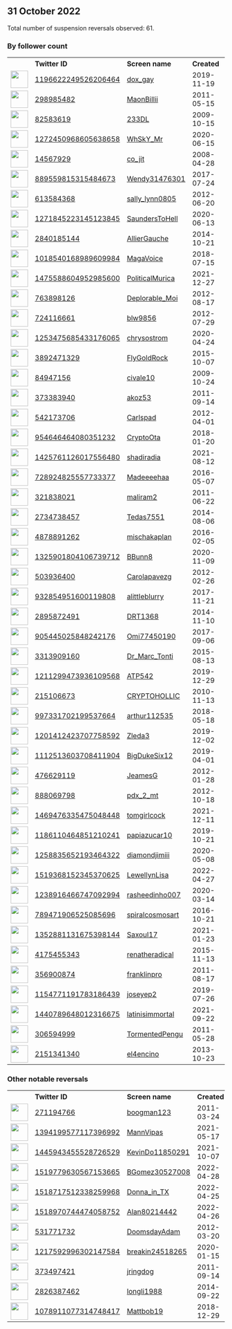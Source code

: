
## 31 October 2022
Total number of suspension reversals observed: 61.

### By follower count
<table><tr><th></th><th align="left">Twitter ID</th><th align="left">Screen name</th>
<th align="left">Created</th><th align="left">Status</th><th align="left">Suspended</th><th align="left">Followers</th>
<tr><td><a href="https://pbs.twimg.com/profile_images/1628901193329127425/jzCXuqDa_normal.jpg"><img src="https://pbs.twimg.com/profile_images/1628901193329127425/jzCXuqDa_normal.jpg" width="40px" height="40px" align="center"/></a></td><td><a href="https://twitter.com/intent/user?user_id=1196622249526206464">1196622249526206464</a></td><td><a href="https://twitter.com/dox_gay">dox_gay</a></td><td>2019-11-19</td><td align="center"></td><td>2022-10-13</td><td>16916</td></tr>
<tr><td><a href="https://pbs.twimg.com/profile_images/1596310826259996674/wHKeiAtq_normal.jpg"><img src="https://pbs.twimg.com/profile_images/1596310826259996674/wHKeiAtq_normal.jpg" width="40px" height="40px" align="center"/></a></td><td><a href="https://twitter.com/intent/user?user_id=298985482">298985482</a></td><td><a href="https://twitter.com/MaonBillii">MaonBillii</a></td><td>2011-05-15</td><td align="center"></td><td></td><td>16771</td></tr>
<tr><td><a href="https://pbs.twimg.com/profile_images/1624810132457627650/0WiB88rt_normal.jpg"><img src="https://pbs.twimg.com/profile_images/1624810132457627650/0WiB88rt_normal.jpg" width="40px" height="40px" align="center"/></a></td><td><a href="https://twitter.com/intent/user?user_id=82583619">82583619</a></td><td><a href="https://twitter.com/233DL">233DL</a></td><td>2009-10-15</td><td align="center"></td><td></td><td>8708</td></tr>
<tr><td><a href="https://pbs.twimg.com/profile_images/1612374441081638913/Z4jz-J7u_normal.jpg"><img src="https://pbs.twimg.com/profile_images/1612374441081638913/Z4jz-J7u_normal.jpg" width="40px" height="40px" align="center"/></a></td><td><a href="https://twitter.com/intent/user?user_id=1272450968605638658">1272450968605638658</a></td><td><a href="https://twitter.com/WhSkY_Mr">WhSkY_Mr</a></td><td>2020-06-15</td><td align="center"></td><td></td><td>8285</td></tr>
<tr><td><a href="https://pbs.twimg.com/profile_images/1307173652144599041/qLCgp71s_normal.jpg"><img src="https://pbs.twimg.com/profile_images/1307173652144599041/qLCgp71s_normal.jpg" width="40px" height="40px" align="center"/></a></td><td><a href="https://twitter.com/intent/user?user_id=14567929">14567929</a></td><td><a href="https://twitter.com/co_jit">co_jit</a></td><td>2008-04-28</td><td align="center"></td><td>2022-10-22</td><td>4844</td></tr>
<tr><td><a href="https://pbs.twimg.com/profile_images/1043204296962174977/etHmpFyJ_normal.jpg"><img src="https://pbs.twimg.com/profile_images/1043204296962174977/etHmpFyJ_normal.jpg" width="40px" height="40px" align="center"/></a></td><td><a href="https://twitter.com/intent/user?user_id=889559815315484673">889559815315484673</a></td><td><a href="https://twitter.com/Wendy31476301">Wendy31476301</a></td><td>2017-07-24</td><td align="center"></td><td></td><td>4381</td></tr>
<tr><td><a href="https://pbs.twimg.com/profile_images/1195088209140756493/ymRImnXm_normal.jpg"><img src="https://pbs.twimg.com/profile_images/1195088209140756493/ymRImnXm_normal.jpg" width="40px" height="40px" align="center"/></a></td><td><a href="https://twitter.com/intent/user?user_id=613584368">613584368</a></td><td><a href="https://twitter.com/sally_lynn0805">sally_lynn0805</a></td><td>2012-06-20</td><td align="center"></td><td></td><td>3747</td></tr>
<tr><td><a href="https://pbs.twimg.com/profile_images/1604826097593491459/mha7Nmkl_normal.jpg"><img src="https://pbs.twimg.com/profile_images/1604826097593491459/mha7Nmkl_normal.jpg" width="40px" height="40px" align="center"/></a></td><td><a href="https://twitter.com/intent/user?user_id=1271845223145123845">1271845223145123845</a></td><td><a href="https://twitter.com/SaundersToHell">SaundersToHell</a></td><td>2020-06-13</td><td align="center"></td><td></td><td>3341</td></tr>
<tr><td><a href="https://pbs.twimg.com/profile_images/1615165404032155648/XOlwkqrp_normal.jpg"><img src="https://pbs.twimg.com/profile_images/1615165404032155648/XOlwkqrp_normal.jpg" width="40px" height="40px" align="center"/></a></td><td><a href="https://twitter.com/intent/user?user_id=2840185144">2840185144</a></td><td><a href="https://twitter.com/AllierGauche">AllierGauche</a></td><td>2014-10-21</td><td align="center"></td><td></td><td>2342</td></tr>
<tr><td><a href="https://pbs.twimg.com/profile_images/1587096813659688964/jskzsb_Y_normal.jpg"><img src="https://pbs.twimg.com/profile_images/1587096813659688964/jskzsb_Y_normal.jpg" width="40px" height="40px" align="center"/></a></td><td><a href="https://twitter.com/intent/user?user_id=1018540168989609984">1018540168989609984</a></td><td><a href="https://twitter.com/MagaVoice">MagaVoice</a></td><td>2018-07-15</td><td align="center"></td><td></td><td>1752</td></tr>
<tr><td><a href="https://pbs.twimg.com/profile_images/1620423108426596357/zmtwwa_y_normal.jpg"><img src="https://pbs.twimg.com/profile_images/1620423108426596357/zmtwwa_y_normal.jpg" width="40px" height="40px" align="center"/></a></td><td><a href="https://twitter.com/intent/user?user_id=1475588604952985600">1475588604952985600</a></td><td><a href="https://twitter.com/PoliticalMurica">PoliticalMurica</a></td><td>2021-12-27</td><td align="center"></td><td>2022-05-23</td><td>1664</td></tr>
<tr><td><a href="https://pbs.twimg.com/profile_images/786992473117786116/msN3UbU0_normal.jpg"><img src="https://pbs.twimg.com/profile_images/786992473117786116/msN3UbU0_normal.jpg" width="40px" height="40px" align="center"/></a></td><td><a href="https://twitter.com/intent/user?user_id=763898126">763898126</a></td><td><a href="https://twitter.com/Deplorable_Moi">Deplorable_Moi</a></td><td>2012-08-17</td><td align="center"></td><td></td><td>1521</td></tr>
<tr><td><a href="https://pbs.twimg.com/profile_images/1596123853347880960/Qtn5yAmD_normal.jpg"><img src="https://pbs.twimg.com/profile_images/1596123853347880960/Qtn5yAmD_normal.jpg" width="40px" height="40px" align="center"/></a></td><td><a href="https://twitter.com/intent/user?user_id=724116661">724116661</a></td><td><a href="https://twitter.com/blw9856">blw9856</a></td><td>2012-07-29</td><td align="center">🔒</td><td></td><td>1440</td></tr>
<tr><td><a href="https://pbs.twimg.com/profile_images/1263504153193545728/Q1yYONES_normal.jpg"><img src="https://pbs.twimg.com/profile_images/1263504153193545728/Q1yYONES_normal.jpg" width="40px" height="40px" align="center"/></a></td><td><a href="https://twitter.com/intent/user?user_id=1253475685433176065">1253475685433176065</a></td><td><a href="https://twitter.com/chrysostrom">chrysostrom</a></td><td>2020-04-24</td><td align="center"></td><td></td><td>1299</td></tr>
<tr><td><a href="https://pbs.twimg.com/profile_images/651835402475687936/NvL8nDLG_normal.jpg"><img src="https://pbs.twimg.com/profile_images/651835402475687936/NvL8nDLG_normal.jpg" width="40px" height="40px" align="center"/></a></td><td><a href="https://twitter.com/intent/user?user_id=3892471329">3892471329</a></td><td><a href="https://twitter.com/FlyGoldRock">FlyGoldRock</a></td><td>2015-10-07</td><td align="center"></td><td></td><td>1282</td></tr>
<tr><td><a href="https://pbs.twimg.com/profile_images/1619408348180348928/Q4kNL9mt_normal.jpg"><img src="https://pbs.twimg.com/profile_images/1619408348180348928/Q4kNL9mt_normal.jpg" width="40px" height="40px" align="center"/></a></td><td><a href="https://twitter.com/intent/user?user_id=84947156">84947156</a></td><td><a href="https://twitter.com/civale10">civale10</a></td><td>2009-10-24</td><td align="center"></td><td></td><td>1148</td></tr>
<tr><td><a href="https://pbs.twimg.com/profile_images/1305158338611687426/IDkfh6xV_normal.jpg"><img src="https://pbs.twimg.com/profile_images/1305158338611687426/IDkfh6xV_normal.jpg" width="40px" height="40px" align="center"/></a></td><td><a href="https://twitter.com/intent/user?user_id=373383940">373383940</a></td><td><a href="https://twitter.com/akoz53">akoz53</a></td><td>2011-09-14</td><td align="center"></td><td></td><td>1047</td></tr>
<tr><td><a href="https://pbs.twimg.com/profile_images/505876158953816065/t5GWAqb2_normal.jpeg"><img src="https://pbs.twimg.com/profile_images/505876158953816065/t5GWAqb2_normal.jpeg" width="40px" height="40px" align="center"/></a></td><td><a href="https://twitter.com/intent/user?user_id=542173706">542173706</a></td><td><a href="https://twitter.com/Carlspad">Carlspad</a></td><td>2012-04-01</td><td align="center"></td><td></td><td>982</td></tr>
<tr><td><a href="https://pbs.twimg.com/profile_images/954693651749376000/-QmgxQ61_normal.jpg"><img src="https://pbs.twimg.com/profile_images/954693651749376000/-QmgxQ61_normal.jpg" width="40px" height="40px" align="center"/></a></td><td><a href="https://twitter.com/intent/user?user_id=954646464080351232">954646464080351232</a></td><td><a href="https://twitter.com/CryptoOta">CryptoOta</a></td><td>2018-01-20</td><td align="center"></td><td></td><td>969</td></tr>
<tr><td><a href="https://pbs.twimg.com/profile_images/1597316140123947008/ar8qf87t_normal.jpg"><img src="https://pbs.twimg.com/profile_images/1597316140123947008/ar8qf87t_normal.jpg" width="40px" height="40px" align="center"/></a></td><td><a href="https://twitter.com/intent/user?user_id=1425761126017556480">1425761126017556480</a></td><td><a href="https://twitter.com/shadiradia">shadiradia</a></td><td>2021-08-12</td><td align="center"></td><td>2022-10-27</td><td>958</td></tr>
<tr><td><a href="https://pbs.twimg.com/profile_images/1613997537492406288/Qi9FQHmZ_normal.jpg"><img src="https://pbs.twimg.com/profile_images/1613997537492406288/Qi9FQHmZ_normal.jpg" width="40px" height="40px" align="center"/></a></td><td><a href="https://twitter.com/intent/user?user_id=728924825557733377">728924825557733377</a></td><td><a href="https://twitter.com/Madeeeehaa">Madeeeehaa</a></td><td>2016-05-07</td><td align="center"></td><td></td><td>926</td></tr>
<tr><td><a href="https://pbs.twimg.com/profile_images/1252132719892578305/u9frI8FO_normal.jpg"><img src="https://pbs.twimg.com/profile_images/1252132719892578305/u9frI8FO_normal.jpg" width="40px" height="40px" align="center"/></a></td><td><a href="https://twitter.com/intent/user?user_id=321838021">321838021</a></td><td><a href="https://twitter.com/maliram2">maliram2</a></td><td>2011-06-22</td><td align="center"></td><td></td><td>903</td></tr>
<tr><td><a href="https://pbs.twimg.com/profile_images/1227034081399132160/tshejobd_normal.jpg"><img src="https://pbs.twimg.com/profile_images/1227034081399132160/tshejobd_normal.jpg" width="40px" height="40px" align="center"/></a></td><td><a href="https://twitter.com/intent/user?user_id=2734738457">2734738457</a></td><td><a href="https://twitter.com/Tedas7551">Tedas7551</a></td><td>2014-08-06</td><td align="center">🚫</td><td></td><td>882</td></tr>
<tr><td><a href="https://pbs.twimg.com/profile_images/971514184964849664/_ohOyx1H_normal.jpg"><img src="https://pbs.twimg.com/profile_images/971514184964849664/_ohOyx1H_normal.jpg" width="40px" height="40px" align="center"/></a></td><td><a href="https://twitter.com/intent/user?user_id=4878891262">4878891262</a></td><td><a href="https://twitter.com/mischakaplan">mischakaplan</a></td><td>2016-02-05</td><td align="center">👋</td><td>2022-05-08</td><td>847</td></tr>
<tr><td><a href="https://pbs.twimg.com/profile_images/1607022379770724352/dKGvUB1T_normal.jpg"><img src="https://pbs.twimg.com/profile_images/1607022379770724352/dKGvUB1T_normal.jpg" width="40px" height="40px" align="center"/></a></td><td><a href="https://twitter.com/intent/user?user_id=1325901804106739712">1325901804106739712</a></td><td><a href="https://twitter.com/BBunn8">BBunn8</a></td><td>2020-11-09</td><td align="center">👋</td><td>2022-10-19</td><td>739</td></tr>
<tr><td><a href="https://pbs.twimg.com/profile_images/1872712638/0y7qeTqi_normal"><img src="https://pbs.twimg.com/profile_images/1872712638/0y7qeTqi_normal" width="40px" height="40px" align="center"/></a></td><td><a href="https://twitter.com/intent/user?user_id=503936400">503936400</a></td><td><a href="https://twitter.com/Carolapavezg">Carolapavezg</a></td><td>2012-02-26</td><td align="center"></td><td></td><td>724</td></tr>
<tr><td><a href="https://pbs.twimg.com/profile_images/1604709526149660673/aIq9fFmU_normal.jpg"><img src="https://pbs.twimg.com/profile_images/1604709526149660673/aIq9fFmU_normal.jpg" width="40px" height="40px" align="center"/></a></td><td><a href="https://twitter.com/intent/user?user_id=932854951600119808">932854951600119808</a></td><td><a href="https://twitter.com/alittIeblurry">alittIeblurry</a></td><td>2017-11-21</td><td align="center"></td><td></td><td>695</td></tr>
<tr><td><a href="https://pbs.twimg.com/profile_images/1291338918579843077/2KpyOTok_normal.jpg"><img src="https://pbs.twimg.com/profile_images/1291338918579843077/2KpyOTok_normal.jpg" width="40px" height="40px" align="center"/></a></td><td><a href="https://twitter.com/intent/user?user_id=2895872491">2895872491</a></td><td><a href="https://twitter.com/DRT1368">DRT1368</a></td><td>2014-11-10</td><td align="center"></td><td></td><td>543</td></tr>
<tr><td><a href="https://pbs.twimg.com/profile_images/1605042600389378048/M8FB3iWF_normal.jpg"><img src="https://pbs.twimg.com/profile_images/1605042600389378048/M8FB3iWF_normal.jpg" width="40px" height="40px" align="center"/></a></td><td><a href="https://twitter.com/intent/user?user_id=905445025848242176">905445025848242176</a></td><td><a href="https://twitter.com/Omi77450190">Omi77450190</a></td><td>2017-09-06</td><td align="center"></td><td></td><td>534</td></tr>
<tr><td><a href="https://pbs.twimg.com/profile_images/822998010103611392/1yq9v5fK_normal.jpg"><img src="https://pbs.twimg.com/profile_images/822998010103611392/1yq9v5fK_normal.jpg" width="40px" height="40px" align="center"/></a></td><td><a href="https://twitter.com/intent/user?user_id=3313909160">3313909160</a></td><td><a href="https://twitter.com/Dr_Marc_Tonti">Dr_Marc_Tonti</a></td><td>2015-08-13</td><td align="center">🚫</td><td></td><td>498</td></tr>
<tr><td><a href="https://pbs.twimg.com/profile_images/1321945692777140225/LZSEgcOF_normal.jpg"><img src="https://pbs.twimg.com/profile_images/1321945692777140225/LZSEgcOF_normal.jpg" width="40px" height="40px" align="center"/></a></td><td><a href="https://twitter.com/intent/user?user_id=1211299473936109568">1211299473936109568</a></td><td><a href="https://twitter.com/ATP542">ATP542</a></td><td>2019-12-29</td><td align="center"></td><td></td><td>466</td></tr>
<tr><td><a href="https://pbs.twimg.com/profile_images/1590850272854671363/gaPX2A8H_normal.jpg"><img src="https://pbs.twimg.com/profile_images/1590850272854671363/gaPX2A8H_normal.jpg" width="40px" height="40px" align="center"/></a></td><td><a href="https://twitter.com/intent/user?user_id=215106673">215106673</a></td><td><a href="https://twitter.com/CRYPTOHOLLIC">CRYPTOHOLLIC</a></td><td>2010-11-13</td><td align="center"></td><td></td><td>336</td></tr>
<tr><td><a href="https://pbs.twimg.com/profile_images/1235671062513356801/D69-pOku_normal.jpg"><img src="https://pbs.twimg.com/profile_images/1235671062513356801/D69-pOku_normal.jpg" width="40px" height="40px" align="center"/></a></td><td><a href="https://twitter.com/intent/user?user_id=997331702199537664">997331702199537664</a></td><td><a href="https://twitter.com/arthur112535">arthur112535</a></td><td>2018-05-18</td><td align="center"></td><td></td><td>322</td></tr>
<tr><td><a href="https://pbs.twimg.com/profile_images/1583119096421515268/AFLNWEAs_normal.jpg"><img src="https://pbs.twimg.com/profile_images/1583119096421515268/AFLNWEAs_normal.jpg" width="40px" height="40px" align="center"/></a></td><td><a href="https://twitter.com/intent/user?user_id=1201412423707758592">1201412423707758592</a></td><td><a href="https://twitter.com/Zleda3">Zleda3</a></td><td>2019-12-02</td><td align="center"></td><td></td><td>310</td></tr>
<tr><td><a href="https://pbs.twimg.com/profile_images/1112513995494178816/y00BCZmW_normal.jpg"><img src="https://pbs.twimg.com/profile_images/1112513995494178816/y00BCZmW_normal.jpg" width="40px" height="40px" align="center"/></a></td><td><a href="https://twitter.com/intent/user?user_id=1112513603708411904">1112513603708411904</a></td><td><a href="https://twitter.com/BigDukeSix12">BigDukeSix12</a></td><td>2019-04-01</td><td align="center"></td><td></td><td>250</td></tr>
<tr><td><a href="https://pbs.twimg.com/profile_images/832680096590737408/WPcki6gZ_normal.jpg"><img src="https://pbs.twimg.com/profile_images/832680096590737408/WPcki6gZ_normal.jpg" width="40px" height="40px" align="center"/></a></td><td><a href="https://twitter.com/intent/user?user_id=476629119">476629119</a></td><td><a href="https://twitter.com/JeamesG">JeamesG</a></td><td>2012-01-28</td><td align="center"></td><td></td><td>219</td></tr>
<tr><td><a href="https://pbs.twimg.com/profile_images/1586182073903386624/7zcfnFIS_normal.jpg"><img src="https://pbs.twimg.com/profile_images/1586182073903386624/7zcfnFIS_normal.jpg" width="40px" height="40px" align="center"/></a></td><td><a href="https://twitter.com/intent/user?user_id=888069798">888069798</a></td><td><a href="https://twitter.com/pdx_2_mt">pdx_2_mt</a></td><td>2012-10-18</td><td align="center">🚫</td><td></td><td>211</td></tr>
<tr><td><a href="https://pbs.twimg.com/profile_images/1610650611154055170/T2freZ_z_normal.jpg"><img src="https://pbs.twimg.com/profile_images/1610650611154055170/T2freZ_z_normal.jpg" width="40px" height="40px" align="center"/></a></td><td><a href="https://twitter.com/intent/user?user_id=1469476335475048448">1469476335475048448</a></td><td><a href="https://twitter.com/tomgirlcock">tomgirlcock</a></td><td>2021-12-11</td><td align="center">👋</td><td>2022-09-20</td><td>200</td></tr>
<tr><td><a href="https://pbs.twimg.com/profile_images/1567536171227713536/jhF09cas_normal.jpg"><img src="https://pbs.twimg.com/profile_images/1567536171227713536/jhF09cas_normal.jpg" width="40px" height="40px" align="center"/></a></td><td><a href="https://twitter.com/intent/user?user_id=1186110464851210241">1186110464851210241</a></td><td><a href="https://twitter.com/papiazucar10">papiazucar10</a></td><td>2019-10-21</td><td align="center"></td><td></td><td>199</td></tr>
<tr><td><a href="https://pbs.twimg.com/profile_images/1258836009086844928/_7squADg_normal.jpg"><img src="https://pbs.twimg.com/profile_images/1258836009086844928/_7squADg_normal.jpg" width="40px" height="40px" align="center"/></a></td><td><a href="https://twitter.com/intent/user?user_id=1258835652193464322">1258835652193464322</a></td><td><a href="https://twitter.com/diamondjimiii">diamondjimiii</a></td><td>2020-05-08</td><td align="center"></td><td></td><td>155</td></tr>
<tr><td><a href="https://abs.twimg.com/sticky/default_profile_images/default_profile_normal.png"><img src="https://abs.twimg.com/sticky/default_profile_images/default_profile_normal.png" width="40px" height="40px" align="center"/></a></td><td><a href="https://twitter.com/intent/user?user_id=1519368152345370625">1519368152345370625</a></td><td><a href="https://twitter.com/LewellynLisa">LewellynLisa</a></td><td>2022-04-27</td><td align="center"></td><td>2022-10-20</td><td>141</td></tr>
<tr><td><a href="https://pbs.twimg.com/profile_images/1586822686252089344/E5G-pmbr_normal.jpg"><img src="https://pbs.twimg.com/profile_images/1586822686252089344/E5G-pmbr_normal.jpg" width="40px" height="40px" align="center"/></a></td><td><a href="https://twitter.com/intent/user?user_id=1238916466747092994">1238916466747092994</a></td><td><a href="https://twitter.com/rasheedinho007">rasheedinho007</a></td><td>2020-03-14</td><td align="center"></td><td></td><td>114</td></tr>
<tr><td><a href="https://pbs.twimg.com/profile_images/940733971314368512/a5lgZWdP_normal.jpg"><img src="https://pbs.twimg.com/profile_images/940733971314368512/a5lgZWdP_normal.jpg" width="40px" height="40px" align="center"/></a></td><td><a href="https://twitter.com/intent/user?user_id=789471906525085696">789471906525085696</a></td><td><a href="https://twitter.com/spiralcosmosart">spiralcosmosart</a></td><td>2016-10-21</td><td align="center"></td><td></td><td>103</td></tr>
<tr><td><a href="https://pbs.twimg.com/profile_images/1604735860754317312/GcZzqksu_normal.jpg"><img src="https://pbs.twimg.com/profile_images/1604735860754317312/GcZzqksu_normal.jpg" width="40px" height="40px" align="center"/></a></td><td><a href="https://twitter.com/intent/user?user_id=1352881131675398144">1352881131675398144</a></td><td><a href="https://twitter.com/Saxoul17">Saxoul17</a></td><td>2021-01-23</td><td align="center"></td><td>2022-09-26</td><td>97</td></tr>
<tr><td><a href="https://pbs.twimg.com/profile_images/1593315565141106688/sZUsLcC7_normal.jpg"><img src="https://pbs.twimg.com/profile_images/1593315565141106688/sZUsLcC7_normal.jpg" width="40px" height="40px" align="center"/></a></td><td><a href="https://twitter.com/intent/user?user_id=4175455343">4175455343</a></td><td><a href="https://twitter.com/renatheradical">renatheradical</a></td><td>2015-11-13</td><td align="center"></td><td></td><td>73</td></tr>
<tr><td><a href="https://pbs.twimg.com/profile_images/1596723389250560001/6hd7yjTx_normal.jpg"><img src="https://pbs.twimg.com/profile_images/1596723389250560001/6hd7yjTx_normal.jpg" width="40px" height="40px" align="center"/></a></td><td><a href="https://twitter.com/intent/user?user_id=356900874">356900874</a></td><td><a href="https://twitter.com/franklinpro">franklinpro</a></td><td>2011-08-17</td><td align="center"></td><td></td><td>71</td></tr>
<tr><td><a href="https://pbs.twimg.com/profile_images/1159540336189956096/pczAmSw9_normal.jpg"><img src="https://pbs.twimg.com/profile_images/1159540336189956096/pczAmSw9_normal.jpg" width="40px" height="40px" align="center"/></a></td><td><a href="https://twitter.com/intent/user?user_id=1154771191783186439">1154771191783186439</a></td><td><a href="https://twitter.com/joseyep2">joseyep2</a></td><td>2019-07-26</td><td align="center"></td><td></td><td>52</td></tr>
<tr><td><a href="https://abs.twimg.com/sticky/default_profile_images/default_profile_normal.png"><img src="https://abs.twimg.com/sticky/default_profile_images/default_profile_normal.png" width="40px" height="40px" align="center"/></a></td><td><a href="https://twitter.com/intent/user?user_id=1440789648012316675">1440789648012316675</a></td><td><a href="https://twitter.com/latinisimmortal">latinisimmortal</a></td><td>2021-09-22</td><td align="center"></td><td></td><td>43</td></tr>
<tr><td><a href="https://pbs.twimg.com/profile_images/1611738481/free-linux-wallpapers_normal.jpg"><img src="https://pbs.twimg.com/profile_images/1611738481/free-linux-wallpapers_normal.jpg" width="40px" height="40px" align="center"/></a></td><td><a href="https://twitter.com/intent/user?user_id=306594999">306594999</a></td><td><a href="https://twitter.com/TormentedPengu">TormentedPengu</a></td><td>2011-05-28</td><td align="center"></td><td></td><td>42</td></tr>
<tr><td><a href="https://pbs.twimg.com/profile_images/1323112020628054016/sue7wxuM_normal.jpg"><img src="https://pbs.twimg.com/profile_images/1323112020628054016/sue7wxuM_normal.jpg" width="40px" height="40px" align="center"/></a></td><td><a href="https://twitter.com/intent/user?user_id=2151341340">2151341340</a></td><td><a href="https://twitter.com/el4encino">el4encino</a></td><td>2013-10-23</td><td align="center"></td><td></td><td>32</td></tr>
</table>

### Other notable reversals
<table><tr><th></th><th align="left">Twitter ID</th><th align="left">Screen name</th>
<th align="left">Created</th><th align="left">Status</th><th align="left">Suspended</th><th align="left">Followers</th>
<tr><td><a href="https://pbs.twimg.com/profile_images/1589397281152942080/hUlC478c_normal.jpg"><img src="https://pbs.twimg.com/profile_images/1589397281152942080/hUlC478c_normal.jpg" width="40px" height="40px" align="center"/></a></td><td><a href="https://twitter.com/intent/user?user_id=271194766">271194766</a></td><td><a href="https://twitter.com/boogman123">boogman123</a></td><td>2011-03-24</td><td align="center"></td><td></td><td>26</td></tr>
<tr><td><a href="https://pbs.twimg.com/profile_images/1516235917337391114/Fs8h62t3_normal.jpg"><img src="https://pbs.twimg.com/profile_images/1516235917337391114/Fs8h62t3_normal.jpg" width="40px" height="40px" align="center"/></a></td><td><a href="https://twitter.com/intent/user?user_id=1394199577117396992">1394199577117396992</a></td><td><a href="https://twitter.com/MannVipas">MannVipas</a></td><td>2021-05-17</td><td align="center"></td><td>2022-05-18</td><td>0</td></tr>
<tr><td><a href="https://pbs.twimg.com/profile_images/1445943694146813963/v0RW1GS__normal.png"><img src="https://pbs.twimg.com/profile_images/1445943694146813963/v0RW1GS__normal.png" width="40px" height="40px" align="center"/></a></td><td><a href="https://twitter.com/intent/user?user_id=1445943455528726529">1445943455528726529</a></td><td><a href="https://twitter.com/KevinDo11850291">KevinDo11850291</a></td><td>2021-10-07</td><td align="center"></td><td>2022-10-20</td><td>5</td></tr>
<tr><td><a href="https://abs.twimg.com/sticky/default_profile_images/default_profile_normal.png"><img src="https://abs.twimg.com/sticky/default_profile_images/default_profile_normal.png" width="40px" height="40px" align="center"/></a></td><td><a href="https://twitter.com/intent/user?user_id=1519779630567153665">1519779630567153665</a></td><td><a href="https://twitter.com/BGomez30527008">BGomez30527008</a></td><td>2022-04-28</td><td align="center"></td><td>2022-10-20</td><td>6</td></tr>
<tr><td><a href="https://abs.twimg.com/sticky/default_profile_images/default_profile_normal.png"><img src="https://abs.twimg.com/sticky/default_profile_images/default_profile_normal.png" width="40px" height="40px" align="center"/></a></td><td><a href="https://twitter.com/intent/user?user_id=1518717512338259968">1518717512338259968</a></td><td><a href="https://twitter.com/Donna_in_TX">Donna_in_TX</a></td><td>2022-04-25</td><td align="center"></td><td>2022-10-20</td><td>18</td></tr>
<tr><td><a href="https://abs.twimg.com/sticky/default_profile_images/default_profile_normal.png"><img src="https://abs.twimg.com/sticky/default_profile_images/default_profile_normal.png" width="40px" height="40px" align="center"/></a></td><td><a href="https://twitter.com/intent/user?user_id=1518970744474058752">1518970744474058752</a></td><td><a href="https://twitter.com/Alan80214442">Alan80214442</a></td><td>2022-04-26</td><td align="center"></td><td>2022-10-20</td><td>5</td></tr>
<tr><td><a href="https://pbs.twimg.com/profile_images/965691046129696769/j5VeoT-d_normal.jpg"><img src="https://pbs.twimg.com/profile_images/965691046129696769/j5VeoT-d_normal.jpg" width="40px" height="40px" align="center"/></a></td><td><a href="https://twitter.com/intent/user?user_id=531771732">531771732</a></td><td><a href="https://twitter.com/DoomsdayAdam">DoomsdayAdam</a></td><td>2012-03-20</td><td align="center"></td><td></td><td>31</td></tr>
<tr><td><a href="https://pbs.twimg.com/profile_images/1317845584708030466/cier627M_normal.jpg"><img src="https://pbs.twimg.com/profile_images/1317845584708030466/cier627M_normal.jpg" width="40px" height="40px" align="center"/></a></td><td><a href="https://twitter.com/intent/user?user_id=1217592996302147584">1217592996302147584</a></td><td><a href="https://twitter.com/breakin24518265">breakin24518265</a></td><td>2020-01-15</td><td align="center"></td><td></td><td>24</td></tr>
<tr><td><a href="https://abs.twimg.com/sticky/default_profile_images/default_profile_normal.png"><img src="https://abs.twimg.com/sticky/default_profile_images/default_profile_normal.png" width="40px" height="40px" align="center"/></a></td><td><a href="https://twitter.com/intent/user?user_id=373497421">373497421</a></td><td><a href="https://twitter.com/jringdog">jringdog</a></td><td>2011-09-14</td><td align="center">🚫</td><td>2022-10-20</td><td>4</td></tr>
<tr><td><a href="https://pbs.twimg.com/profile_images/728469444092006402/5T35ybj__normal.jpg"><img src="https://pbs.twimg.com/profile_images/728469444092006402/5T35ybj__normal.jpg" width="40px" height="40px" align="center"/></a></td><td><a href="https://twitter.com/intent/user?user_id=2826387462">2826387462</a></td><td><a href="https://twitter.com/longli1988">longli1988</a></td><td>2014-09-22</td><td align="center"></td><td></td><td>5</td></tr>
<tr><td><a href="https://pbs.twimg.com/profile_images/1078911546925830149/x3jhU0Ux_normal.jpg"><img src="https://pbs.twimg.com/profile_images/1078911546925830149/x3jhU0Ux_normal.jpg" width="40px" height="40px" align="center"/></a></td><td><a href="https://twitter.com/intent/user?user_id=1078911077314748417">1078911077314748417</a></td><td><a href="https://twitter.com/Mattbob19">Mattbob19</a></td><td>2018-12-29</td><td align="center"></td><td></td><td>6</td></tr>
</table>

